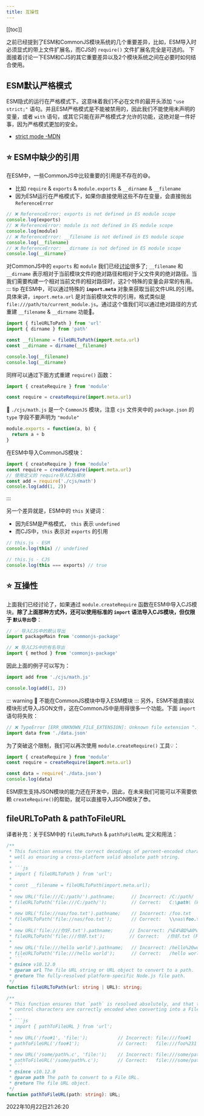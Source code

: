 ```yaml
---
title: 互操性
---
```

[[toc]]

之前已经提到了ESM和CommonJS模块系统的几个重要差异，比如，ESM导入时必须显式的带上文件扩展名，而CJS的 `require()` 文件扩展名完全是可选的。
下面接着讨论一下ESM和CJS的其它重要差异以及2个模块系统之间在必要时如何结合使用。

## ESM默认严格模式
ESM隐式的运行在严格模式下。这意味着我们不必在文件的最开头添加 `"use strict;"` 语句。并且ESM严格模式是不能被禁用的，因此我们不能使用未声明的变量，或者 `with` 语句，或其它只能在非严格模式才允许的功能，这绝对是一件好事，因为严格模式更加的安全。
 - [strict mode -MDN](https://developer.mozilla.org/zh-CN/docs/Web/JavaScript/Reference/Strict_mode)

## ⭐ ESM中缺少的引用
在ESM中，一些CommonJS中比较重要的引用是不存在的😅。
- 比如 `require` & `exports` & `module.exports` & `__dirname` & `__filename`
- 因为ESM运行在严格模式下，如果你直接使用这些不存在变量，会直接抛出 `ReferenceError`
```js
// ❌ ReferenceError: exports is not defined in ES module scope
console.log(exports)
// ❌ ReferenceError: module is not defined in ES module scope
console.log(module)
// ❌ ReferenceError: __filename is not defined in ES module scope
console.log(__filename)
// ❌ ReferenceError: __dirname is not defined in ES module scope
console.log(__dirname)
```
对CommonJS中的 `exports` 和 `module` 我们已经[讨论](./commonjs-modules#🚀-module-exports-vs-exports)很多了; `__filename` 和 `__dirname` 表示相对于当前模块文件的绝对路径和相对于父文件夹的绝对路径。当我们需要构建一个相对当前文件的相对路径时，这2个特殊的变量会非常的有用。
::: tip
在ESM中，可以通过特殊的 **`import.meta`** 对象来获取当前文件URL的引用。具体来讲，`import.meta.url` 是对当前模块文件的引用，格式类似是 `file:///path/to/current_module.js`。通过这个值我们可以通过绝对路径的方式重建 `__filename` & `__dirname` 功能🎉。

```js
import { fileURLToPath } from 'url'
import { dirname } from 'path'

const __filename = fileURLToPath(import.meta.url)
const __dirname = dirname(__filename)

console.log(__filename)
console.log(__dirname)
```

同样可以通过下面方式重建 `require()` 函数：
```js
import { createRequire } from 'module'

const require = createRequire(import.meta.url)
```
🌰 `./cjs/math.js` 是一个 `CommonJS` 模块，注意 `cjs` 文件夹中的 `package.json` 的 `type` 字段不要声明为 `"module"`
```js
module.exports = function(a, b) {
  return a + b
}
```
在ESM中导入CommonJS模块：
```js {2,4}
import { createRequire } from 'module'
const require = createRequire(import.meta.url)
// 使用定义的 require导入CJS模块
const add = require('./cjs/math')
console.log(add(1, 2))
```
:::

另一个差异就是，ESM中的 `this` 关键词：
- 因为ESM是严格模式， `this` 表示 `undefined`
- 而CJS中，`this` 表示对 `exports` 的引用

```js
// this.js - ESM
console.log(this) // undefined

// this.js - CJS
console.log(this === exports) // true
```

## ⭐ 互操性
上面我们已经讨论了，如果通过 `module.createRequire` 函数在ESM中导入CJS模块。**除了上面那种方式外，还可以使用标准的 `import` 语法导入CJS模块，但仅限于 `默认导出`😎**：
```js
// ✅ 导入CJS中的默认导出
import packageMain from 'commonjs-package'

// ❌ 导入CJS中的有名导出
import { method } from 'commonjs-package'
```
因此上面的例子可以写为：
```js
import add from './cjs/math.js'

console.log(add(1, 2))
```
::: warning
🚨 不能在CommonJS模块中导入ESM模块
:::
另外，ESM不能直接以模块形式导入JSON文件，这在CommonJS中是用得很多一个功能。下面 `import` 语句将失败：
```js
// ❌ TypeError [ERR_UNKNOWN_FILE_EXTENSION]: Unknown file extension ".json" for
import data from './data.json'
```
为了突破这个限制，我们可以再次使用 `module.createRequire()` 工具💡：
```js {2,4}
import { createRequire } from 'module'
const require = createRequire(import.meta.url)

const data = require('./data.json')
console.log(data)
```
ESM原生支持JSON模块的能力还在开发中，因此，在未来我们可能可以不需要依赖 `createRequire()`的帮助，就可以直接导入JSON模块了😎。

## fileURLToPath & pathToFileURL
译者补充：关于ESM中的 `fileURLToPath` & `pathToFileURL` 定义和用法：
```typescript
/**
 * This function ensures the correct decodings of percent-encoded characters as
 * well as ensuring a cross-platform valid absolute path string.
 *
 * ```js
 * import { fileURLToPath } from 'url';
 *
 * const __filename = fileURLToPath(import.meta.url);
 *
 * new URL('file:///C:/path/').pathname;      // Incorrect: /C:/path/
 * fileURLToPath('file:///C:/path/');         // Correct:   C:\path\ (Windows)
 *
 * new URL('file://nas/foo.txt').pathname;    // Incorrect: /foo.txt
 * fileURLToPath('file://nas/foo.txt');       // Correct:   \\nas\foo.txt (Windows)
 *
 * new URL('file:///你好.txt').pathname;      // Incorrect: /%E4%BD%A0%E5%A5%BD.txt
 * fileURLToPath('file:///你好.txt');         // Correct:   /你好.txt (POSIX)
 *
 * new URL('file:///hello world').pathname;   // Incorrect: /hello%20world
 * fileURLToPath('file:///hello world');      // Correct:   /hello world (POSIX)
 * ```
 * @since v10.12.0
 * @param url The file URL string or URL object to convert to a path.
 * @return The fully-resolved platform-specific Node.js file path.
 */
function fileURLToPath(url: string | URL): string;

/**
 * This function ensures that `path` is resolved absolutely, and that the URL
 * control characters are correctly encoded when converting into a File URL.
 *
 * ```js
 * import { pathToFileURL } from 'url';
 *
 * new URL('/foo#1', 'file:');           // Incorrect: file:///foo#1
 * pathToFileURL('/foo#1');              // Correct:   file:///foo%231 (POSIX)
 *
 * new URL('/some/path%.c', 'file:');    // Incorrect: file:///some/path%.c
 * pathToFileURL('/some/path%.c');       // Correct:   file:///some/path%25.c (POSIX)
 * ```
 * @since v10.12.0
 * @param path The path to convert to a File URL.
 * @return The file URL object.
 */
function pathToFileURL(path: string): URL;
```

2022年10月22日21:26:20
